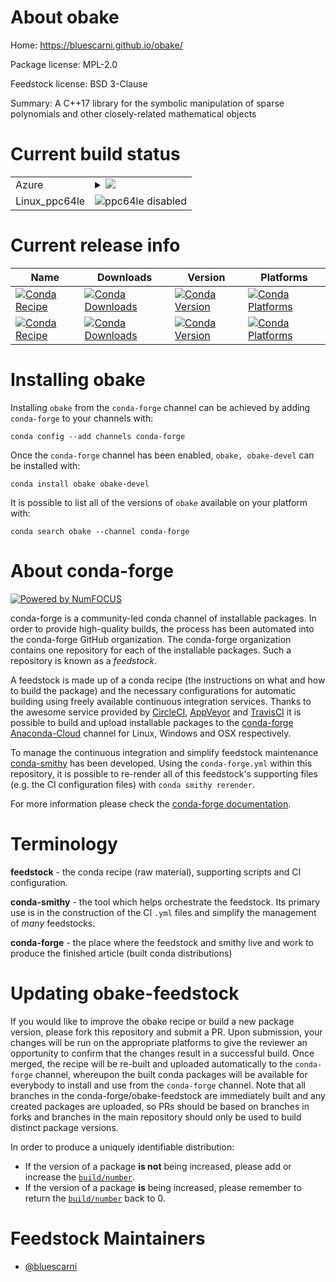 About obake
===========

Home: https://bluescarni.github.io/obake/

Package license: MPL-2.0

Feedstock license: BSD 3-Clause

Summary: A C++17 library for the symbolic manipulation of sparse polynomials and other closely-related mathematical objects



Current build status
====================


<table>
    
  <tr>
    <td>Azure</td>
    <td>
      <details>
        <summary>
          <a href="https://dev.azure.com/conda-forge/feedstock-builds/_build/latest?definitionId=8214&branchName=master">
            <img src="https://dev.azure.com/conda-forge/feedstock-builds/_apis/build/status/obake-feedstock?branchName=master">
          </a>
        </summary>
        <table>
          <thead><tr><th>Variant</th><th>Status</th></tr></thead>
          <tbody><tr>
              <td>linux</td>
              <td>
                <a href="https://dev.azure.com/conda-forge/feedstock-builds/_build/latest?definitionId=8214&branchName=master">
                  <img src="https://dev.azure.com/conda-forge/feedstock-builds/_apis/build/status/obake-feedstock?branchName=master&jobName=linux&configuration=linux_" alt="variant">
                </a>
              </td>
            </tr><tr>
              <td>osx</td>
              <td>
                <a href="https://dev.azure.com/conda-forge/feedstock-builds/_build/latest?definitionId=8214&branchName=master">
                  <img src="https://dev.azure.com/conda-forge/feedstock-builds/_apis/build/status/obake-feedstock?branchName=master&jobName=osx&configuration=osx_" alt="variant">
                </a>
              </td>
            </tr><tr>
              <td>win_c_compilervs2015cxx_compilervs2015vc14</td>
              <td>
                <a href="https://dev.azure.com/conda-forge/feedstock-builds/_build/latest?definitionId=8214&branchName=master">
                  <img src="https://dev.azure.com/conda-forge/feedstock-builds/_apis/build/status/obake-feedstock?branchName=master&jobName=win&configuration=win_c_compilervs2015cxx_compilervs2015vc14" alt="variant">
                </a>
              </td>
            </tr>
          </tbody>
        </table>
      </details>
    </td>
  </tr>
  <tr>
    <td>Linux_ppc64le</td>
    <td>
      <img src="https://img.shields.io/badge/ppc64le-disabled-lightgrey.svg" alt="ppc64le disabled">
    </td>
  </tr>
</table>

Current release info
====================

| Name | Downloads | Version | Platforms |
| --- | --- | --- | --- |
| [![Conda Recipe](https://img.shields.io/badge/recipe-obake-green.svg)](https://anaconda.org/conda-forge/obake) | [![Conda Downloads](https://img.shields.io/conda/dn/conda-forge/obake.svg)](https://anaconda.org/conda-forge/obake) | [![Conda Version](https://img.shields.io/conda/vn/conda-forge/obake.svg)](https://anaconda.org/conda-forge/obake) | [![Conda Platforms](https://img.shields.io/conda/pn/conda-forge/obake.svg)](https://anaconda.org/conda-forge/obake) |
| [![Conda Recipe](https://img.shields.io/badge/recipe-obake--devel-green.svg)](https://anaconda.org/conda-forge/obake-devel) | [![Conda Downloads](https://img.shields.io/conda/dn/conda-forge/obake-devel.svg)](https://anaconda.org/conda-forge/obake-devel) | [![Conda Version](https://img.shields.io/conda/vn/conda-forge/obake-devel.svg)](https://anaconda.org/conda-forge/obake-devel) | [![Conda Platforms](https://img.shields.io/conda/pn/conda-forge/obake-devel.svg)](https://anaconda.org/conda-forge/obake-devel) |

Installing obake
================

Installing `obake` from the `conda-forge` channel can be achieved by adding `conda-forge` to your channels with:

```
conda config --add channels conda-forge
```

Once the `conda-forge` channel has been enabled, `obake, obake-devel` can be installed with:

```
conda install obake obake-devel
```

It is possible to list all of the versions of `obake` available on your platform with:

```
conda search obake --channel conda-forge
```


About conda-forge
=================

[![Powered by NumFOCUS](https://img.shields.io/badge/powered%20by-NumFOCUS-orange.svg?style=flat&colorA=E1523D&colorB=007D8A)](http://numfocus.org)

conda-forge is a community-led conda channel of installable packages.
In order to provide high-quality builds, the process has been automated into the
conda-forge GitHub organization. The conda-forge organization contains one repository
for each of the installable packages. Such a repository is known as a *feedstock*.

A feedstock is made up of a conda recipe (the instructions on what and how to build
the package) and the necessary configurations for automatic building using freely
available continuous integration services. Thanks to the awesome service provided by
[CircleCI](https://circleci.com/), [AppVeyor](https://www.appveyor.com/)
and [TravisCI](https://travis-ci.org/) it is possible to build and upload installable
packages to the [conda-forge](https://anaconda.org/conda-forge)
[Anaconda-Cloud](https://anaconda.org/) channel for Linux, Windows and OSX respectively.

To manage the continuous integration and simplify feedstock maintenance
[conda-smithy](https://github.com/conda-forge/conda-smithy) has been developed.
Using the ``conda-forge.yml`` within this repository, it is possible to re-render all of
this feedstock's supporting files (e.g. the CI configuration files) with ``conda smithy rerender``.

For more information please check the [conda-forge documentation](https://conda-forge.org/docs/).

Terminology
===========

**feedstock** - the conda recipe (raw material), supporting scripts and CI configuration.

**conda-smithy** - the tool which helps orchestrate the feedstock.
                   Its primary use is in the construction of the CI ``.yml`` files
                   and simplify the management of *many* feedstocks.

**conda-forge** - the place where the feedstock and smithy live and work to
                  produce the finished article (built conda distributions)


Updating obake-feedstock
========================

If you would like to improve the obake recipe or build a new
package version, please fork this repository and submit a PR. Upon submission,
your changes will be run on the appropriate platforms to give the reviewer an
opportunity to confirm that the changes result in a successful build. Once
merged, the recipe will be re-built and uploaded automatically to the
`conda-forge` channel, whereupon the built conda packages will be available for
everybody to install and use from the `conda-forge` channel.
Note that all branches in the conda-forge/obake-feedstock are
immediately built and any created packages are uploaded, so PRs should be based
on branches in forks and branches in the main repository should only be used to
build distinct package versions.

In order to produce a uniquely identifiable distribution:
 * If the version of a package **is not** being increased, please add or increase
   the [``build/number``](https://conda.io/docs/user-guide/tasks/build-packages/define-metadata.html#build-number-and-string).
 * If the version of a package **is** being increased, please remember to return
   the [``build/number``](https://conda.io/docs/user-guide/tasks/build-packages/define-metadata.html#build-number-and-string)
   back to 0.

Feedstock Maintainers
=====================

* [@bluescarni](https://github.com/bluescarni/)

